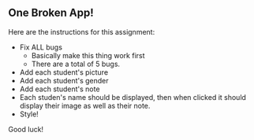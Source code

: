 One Broken App!
--

Here are the instructions for this assignment: 

* Fix ALL bugs
	* Basically make this thing work first
	* There are a total of 5 bugs.
* Add each student's picture
* Add each student's gender
* Add each student's note
* Each studen's name should be displayed, then when clicked it should display their image as well as their note.
* Style!

Good luck!
